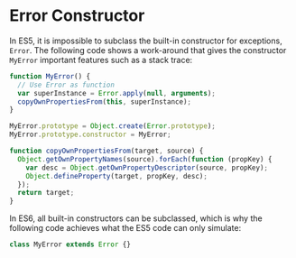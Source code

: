 # Error Constructor

In ES5, it is impossible to subclass the built-in constructor for exceptions, `Error`. The following code shows a work-around that gives the constructor `MyError` important features such as a stack trace:

```js
function MyError() {
  // Use Error as function
  var superInstance = Error.apply(null, arguments);
  copyOwnPropertiesFrom(this, superInstance);
}

MyError.prototype = Object.create(Error.prototype);
MyError.prototype.constructor = MyError;

function copyOwnPropertiesFrom(target, source) {
  Object.getOwnPropertyNames(source).forEach(function (propKey) {
    var desc = Object.getOwnPropertyDescriptor(source, propKey);
    Object.defineProperty(target, propKey, desc);
  });
  return target;
}
```

In ES6, all built-in constructors can be subclassed, which is why the following code achieves what the ES5 code can only simulate:

```js
class MyError extends Error {}
```
